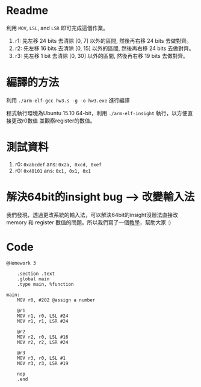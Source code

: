 # Readme

利用 `MOV`, `LSL`, and `LSR` 即可完成這個作業。

1. r1: 先左移 24 bits 去清除 [0, 7] 以外的區間, 然後再右移 24 bits 去做對齊。
2. r2: 先左移 16 bits 去清除 [0, 15] 以外的區間, 然後再右移 24 bits 去做對齊。
3. r3: 先左移 1 bit 去清除 [0, 30] 以外的區間, 然後再右移 19 bits 去做對齊。

# 編譯的方法

利用 `./arm-elf-gcc hw3.s -g -o hw3.exe` 進行編譯

程式執行環境為Ubuntu 15.10 64-bit，利用 `./arm-elf-insight` 執行，以方便直接更改r0數值
並觀察register的數值。

# 測試資料

1. r0: `0xabcdef` ans: `0x2a, 0xcd, 0xef`
2. r0: `0x40101`  ans: `0x1, 0x1, 0x1`

# 解決64bit的insight bug --> 改變輸入法

我們發現，透過更改系統的輸入法，可以解決64bit的insight沒辦法直接改 memory 和
register 數值的問題。所以我們寫了一個[教學](https://github.com/henrybear327/Tutorial/blob/master/Assembly/gcin/readme.md)，幫助大家 :)

# Code

```arm
@Homework 3

    .section .text
    .global main
    .type main, %function

main:
    MOV r0, #202 @assign a number

    @r1
    MOV r1, r0, LSL #24
    MOV r1, r1, LSR #24

    @r2
    MOV r2, r0, LSL #16
    MOV r2, r2, LSR #24

    @r3
    MOV r3, r0, LSL #1
    MOV r3, r3, LSR #19

    nop
    .end
```
